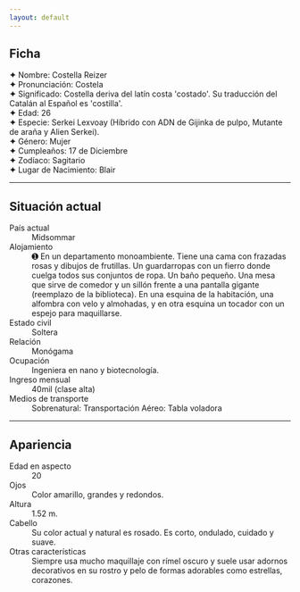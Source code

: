 ```yaml
---
layout: default
---
```

## Ficha

**✦** Nombre: Costella Reizer<br>
**✦** Pronunciación: Costela<br>
**✦** Significado: Costella deriva del latín costa 'costado'. Su traducción del Catalán al Español es 'costilla'.<br>
**✦** Edad: 26 <br>
**✦** Especie: Serkei Lexvoay (Híbrido con ADN de Gijinka de pulpo, Mutante de araña y Alien Serkei).<br>
**✦** Género: Mujer<br>
**✦** Cumpleaños: 17 de Diciembre<br>
**✦** Zodíaco: Sagitario<br>
**✦** Lugar de Nacimiento: Blair<br>

* * *

## Situación actual

<dt>País actual</dt>  <dd>Midsommar</dd>
<dt>Alojamiento</dt>  <dd>➊ En un departamento monoambiente. Tiene una cama con frazadas rosas y dibujos de frutillas. Un guardarropas con un fierro donde cuelga todos sus conjuntos de ropa. Un baño pequeño. Una mesa que sirve de comedor y un sillón frente a una pantalla gigante (reemplazo de la biblioteca). En una esquina de la habitación, una alfombra con velo y almohadas, y en otra esquina un tocador con un espejo para maquillarse. </dd>
<dt>Estado civil</dt>  <dd>Soltera</dd>
<dt>Relación</dt>  <dd>Monógama</dd>
<dt>Ocupación</dt>  <dd>Ingeniera en nano y biotecnología.</dd>
<dt>Ingreso mensual</dt>  <dd>40mil (clase alta)</dd>
<dt>Medios de transporte</dt> 
<dd>Sobrenatural: Transportación 
Aéreo: Tabla voladora </dd>

* * *

## Apariencia

<dt>Edad en aspecto</dt> 
<dd>20</dd>
<dt>Ojos</dt>  <dd>Color amarillo, grandes y redondos. </dd>
<dt>Altura</dt>  <dd>1.52 m.</dd>
<dt>Cabello</dt>  <dd>Su color actual y natural es rosado. Es corto, ondulado, cuidado y suave. </dd>
<dt>Otras características</dt> <dd>Siempre usa mucho maquillaje con rímel oscuro y suele usar adornos decorativos en su rostro y pelo de formas adorables como estrellas, corazones.
</dd>

